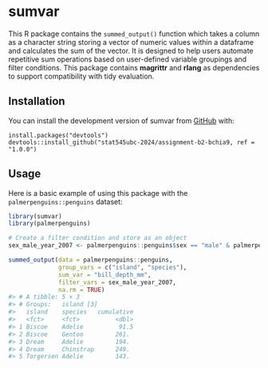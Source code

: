 
<!-- README.md is generated from README.Rmd. Please edit that file -->

# sumvar

<!-- badges: start -->
<!-- badges: end -->

This R package contains the `summed_output()` function which takes a
column as a character string storing a vector of numeric values within a
dataframe and calculates the sum of the vector. It is designed to help
users automate repetitive sum operations based on user-defined variable
groupings and filter conditions. This package contains **magrittr** and
**rlang** as dependencies to support compatibility with tidy evaluation.

## Installation

You can install the development version of sumvar from
[GitHub](https://github.com/stat545ubc-2024/assignment-b2-bchia9) with:

    install.packages("devtools")
    devtools::install_github("stat545ubc-2024/assignment-b2-bchia9, ref = "1.0.0")

## Usage

Here is a basic example of using this package with the
`palmerpenguins::penguins` dataset:

``` r
library(sumvar)
library(palmerpenguins)

# Create a filter condition and store as an object
sex_male_year_2007 <- palmerpenguins::penguins$sex == "male" & palmerpenguins::penguins$year == 2007

summed_output(data = palmerpenguins::penguins,
              group_vars = c("island", "species"),
              sum_var = "bill_depth_mm",
              filter_vars = sex_male_year_2007,
              na.rm = TRUE)
#> # A tibble: 5 × 3
#> # Groups:   island [3]
#>   island    species   cumulative
#>   <fct>     <fct>          <dbl>
#> 1 Biscoe    Adelie          91.5
#> 2 Biscoe    Gentoo         261. 
#> 3 Dream     Adelie         194. 
#> 4 Dream     Chinstrap      249. 
#> 5 Torgersen Adelie         143.
```
